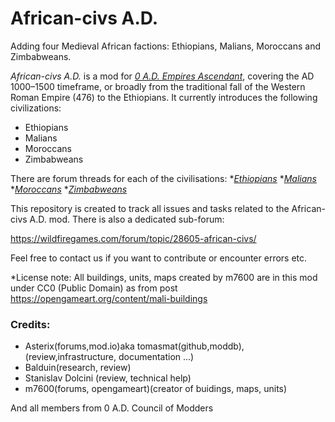 # African-civs A.D.
Adding four Medieval African factions: Ethiopians, Malians, Moroccans and Zimbabweans. 

*African-civs A.D.* is a mod for [*0 A.D. Empires Ascendant*](https://play0ad.com/), covering the AD 1000–1500 timeframe, or broadly from the traditional fall of the Western Roman Empire (476) to the Ethiopians. It currently introduces the following civilizations:
* Ethiopians
* Malians
* Moroccans
* Zimbabweans


There are forum threads for each of the civilisations:
*[*Ethiopians*](https://wildfiregames.com/forum/topic/28294-civ-ethiopians/)
*[*Malians*](https://wildfiregames.com/forum/topic/28138-civ-malians/)
*[*Moroccans*](https://wildfiregames.com/forum/topic/28353-civ-moroccans/)
*[*Zimbabweans*](https://wildfiregames.com/forum/topic/28328-civ-zimbabweans/)

This repository is created to track all issues and tasks related to the African-civs A.D. mod.
There is also a dedicated sub-forum:

https://wildfiregames.com/forum/topic/28605-african-civs/

Feel free to contact us if you want to contribute or encounter errors etc.

*License note: All buildings, units, maps created by m7600 are in this mod under CC0 (Public Domain) as from post https://opengameart.org/content/mali-buildings

### Credits:
* Asterix(forums,mod.io)aka tomasmat(github,moddb), (review,infrastructure, documentation ...)
* Balduin(research, review)
* Stanislav Dolcini (review, technical help)
* m7600(forums, opengameart)(creator of buidings, maps, units)

And all members from 0 A.D. Council of Modders

